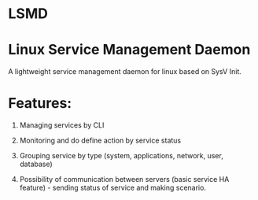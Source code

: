 LSMD
====

Linux Service Management Daemon
=====

A lightweight service management daemon for linux based on SysV Init.

Features:
====

1. Managing services by CLI

2. Monitoring and do define action by service status

3. Grouping service by type (system, applications, network, user, database)

4. Possibility of communication between servers (basic service HA feature) -
   sending status of service and making scenario.

